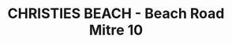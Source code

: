 ---
title: "CHRISTIES BEACH - Beach Road Mitre 10"
url: /christies-beach/christies-beach-beach-road-mitre-10/
shop: Eisenwaren
---